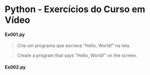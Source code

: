 # Python - Exercícios do Curso em Vídeo	

#### Ex001.py

> Crie um programa que escreva "Hello, World!" na tela.

> Create a program that says "Hello, World!" on the screen.



#### Ex002.py

> 